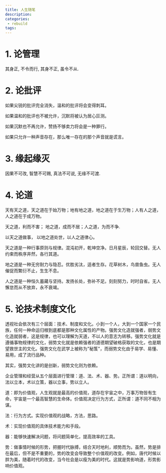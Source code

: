 ```yaml
---
title: 人生随笔
description:
categories:
 - rebuild
tags:
---
```


# 1. 论管理

其身正, 不令而行, 其身不正, 虽令不从.

# 2. 论批评

如果尖锐的批评完全消失，温和的批评将会变得刺耳。

如果温和的批评也不被允许，沉默将被认为居心叵测。

如果沉默也不再允许，赞扬不够卖力将会是一种罪行。

如果只允许一种声音存在，那么唯一存在的那个声音就是谎言。

# 3. 缘起缘灭

因果不可改,
智慧不可赐,
真法不可说,
无缘不可渡.

# 4. 论道

天有天之道，天之道在于始万物；地有地之道，地之道在于生万物；人有人之道，人之道在于成万物。

天之道，利而不害； 地之道，成而不居；人之道，为而不争.

以天之道做事， 以地之道处世，以人之道律心。 

天之道是一种行事原则与规律。混沌初开，乾坤空净。日月星辰，轮回交替。无人约束而秩序井然，各行其道。

地之道是一种无穷耐力与隐忍。优胜劣汰，适者生存。花草树木，鸟兽鱼虫。无人催促而繁衍不止，生生不息。

人之道是一种恒久蓄藏与坚持。发扬长处，弥补不足。刻刻努力，时时自省。无人懈怠而从不放弃，永不衰竭。

# 5. 论技术制度文化

透视社会依次有三个层面：技术、制度和文化。小到一个人，大到一个国家一个民族，任何一种命运归根到底都是那种文化属性的产物。强势文化造就强者，弱势文化造就弱者，这是规律，也可以理解为天道，不以人的意志为转移。强势文化就是遵循事物规律的文化，弱势文化就是依赖强者的道德期望破格获取的文化，也是期望救世主的文化。强势文化在武学上被称为"秘笈"，而弱势文化由于易学、易懂、易用，成了流行品种。

其实，强势文化讲的是创新，弱势文化则为依赖。

企业管理和经营从五个层面进行管理：道、法、术、器、势。正所谓：道以明向，法以立本，术以立策，器以立事，势以立人。

道：即为价值观，人生观就是最高的价值观，道存在宇宙之中，万事万物皆有生命，宇宙是一个最高智慧的生命体。价值观决定行为方式，正所谓：道不同不相为谋。

法：行为方式。实现价值观的战略，方法，思路。

术：实现价值观的具体技术能力和手段。

器：能够快速解决问题，将问题简单化，提高效率的工具。

势：做事情时候的形势，把握时代脉搏，结合天时地利，顺势而为。虽然，势是排在最后，但不是不重要的，势的改变会导致整个价值观的改变。例如，唐代时候以胖为美，随着时代的改变，当今社会是以瘦为美的时代。这就是势影响道，形势影响价值观。